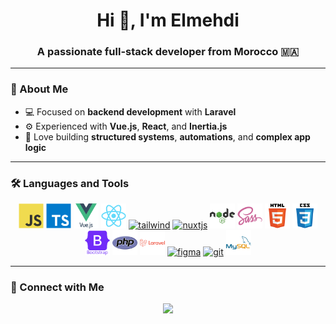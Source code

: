 <h1 align="center">Hi 👋, I'm Elmehdi</h1>
<h3 align="center">A passionate full-stack developer from Morocco 🇲🇦</h3>

---

### 🧠 About Me
- 💻 Focused on **backend development** with **Laravel**
- ⚙️ Experienced with **Vue.js**, **React**, and **Inertia.js**
- 🧩 Love building **structured systems**, **automations**, and **complex app logic**

---

### 🛠️ Languages and Tools
<p align="center" dir="auto">
  <a href="https://developer.mozilla.org/en-US/docs/Web/JavaScript" rel="nofollow"><img src="https://raw.githubusercontent.com/devicons/devicon/master/icons/javascript/javascript-original.svg" alt="javascript" width="40" height="40"></a>
  <a href="https://www.typescriptlang.org/" rel="nofollow"><img src="https://raw.githubusercontent.com/devicons/devicon/master/icons/typescript/typescript-original.svg" alt="typescript" width="40" height="40"></a>
  <a href="https://vuejs.org/" rel="nofollow"><img src="https://raw.githubusercontent.com/devicons/devicon/master/icons/vuejs/vuejs-original-wordmark.svg" alt="vuejs" width="40" height="40"></a>
  <a href="https://react.dev/" rel="nofollow"><img src="https://raw.githubusercontent.com/devicons/devicon/master/icons/react/react-original.svg" alt="react" width="40" height="40"></a>
  <a href="https://tailwindcss.com/" rel="nofollow"><img src="https://www.vectorlogo.zone/logos/tailwindcss/tailwindcss-icon.svg" alt="tailwind" width="40" height="40"></a>
  <a href="https://nuxt.com/" rel="nofollow"><img src="https://www.vectorlogo.zone/logos/nuxtjs/nuxtjs-icon.svg" alt="nuxtjs" width="40" height="40"></a>
  <a href="https://nodejs.org" rel="nofollow"><img src="https://raw.githubusercontent.com/devicons/devicon/master/icons/nodejs/nodejs-original-wordmark.svg" alt="nodejs" width="40" height="40"></a>
  <a href="https://sass-lang.com" rel="nofollow"><img src="https://raw.githubusercontent.com/devicons/devicon/master/icons/sass/sass-original.svg" alt="sass" width="40" height="40"></a>
  <a href="https://www.w3.org/html/" rel="nofollow"><img src="https://raw.githubusercontent.com/devicons/devicon/master/icons/html5/html5-original-wordmark.svg" alt="html5" width="40" height="40"></a>
  <a href="https://www.w3schools.com/css/" rel="nofollow"><img src="https://raw.githubusercontent.com/devicons/devicon/master/icons/css3/css3-original-wordmark.svg" alt="css3" width="40" height="40"></a>
  <a href="https://getbootstrap.com" rel="nofollow"><img src="https://raw.githubusercontent.com/devicons/devicon/master/icons/bootstrap/bootstrap-plain-wordmark.svg" alt="bootstrap" width="40" height="40"></a>
  <a href="https://www.php.net" rel="nofollow"><img src="https://raw.githubusercontent.com/devicons/devicon/master/icons/php/php-original.svg" alt="php" width="40" height="40"></a>
  <a href="https://laravel.com/" rel="nofollow"><img src="https://raw.githubusercontent.com/devicons/devicon/master/icons/laravel/laravel-original-wordmark.svg" alt="laravel" width="40" height="40"></a>
  <a href="https://www.figma.com/" rel="nofollow"><img src="https://www.vectorlogo.zone/logos/figma/figma-icon.svg" alt="figma" width="40" height="40"></a>
  <a href="https://git-scm.com/" rel="nofollow"><img src="https://www.vectorlogo.zone/logos/git-scm/git-scm-icon.svg" alt="git" width="40" height="40"></a>
  <a href="https://www.mysql.com/" rel="nofollow"><img src="https://raw.githubusercontent.com/devicons/devicon/master/icons/mysql/mysql-original-wordmark.svg" alt="mysql" width="40" height="40"></a>
</p>

---

### 🤝 Connect with Me
<p align="center">
  <a href="https://www.linkedin.com/in/mehdilight" target="_blank">
    <img src="https://skillicons.dev/icons?i=linkedin" width="40" />
  </a>
</p>
